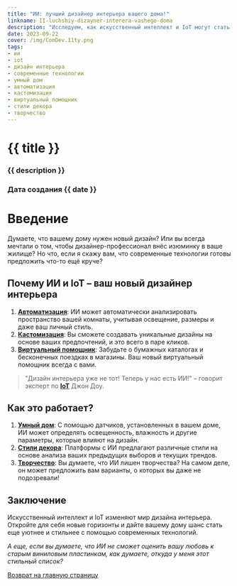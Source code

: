 ```yaml
---
title: "ИИ: лучший дизайнер интерьера вашего дома!"
linkname: II-luchshiy-dizayner-interera-vashego-doma
description: "Исследуем, как искусственный интеллект и IoT могут стать вашими лучшими помощниками в дизайне интерьера."
date: 2023-09-22
cover: /img/ComDev.11ty.png
tags: 
- ии
- iot
- дизайн интерьера
- современные технологии
- умный дом
- автоматизация
- кастомизация
- виртуальный помощник
- стили декора
- творчество
---
```


# {{ title }}
### {{ description }}
### Дата создания {{ date }}

# Введение
Думаете, что вашему дому нужен новый дизайн? Или вы всегда мечтали о том, чтобы дизайнер-профессионал внёс изюминку в ваше жилище? Но что, если я скажу вам, что современные технологии готовы предложить что-то ещё круче?

## Почему ИИ и IoT – ваш новый дизайнер интерьера

1. **[Автоматизация](/)**: ИИ может автоматически анализировать пространство вашей комнаты, учитывая освещение, размеры и даже ваш личный стиль.
2. **[Кастомизация](/)**: Вы сможете создавать уникальные дизайны на основе ваших предпочтений, и это всего в паре кликов.
3. **[Виртуальный помощник](/)**: Забудьте о бумажных каталогах и бесконечных поездках в магазины. Ваш новый виртуальный помощник всегда с вами.

> "Дизайн интерьера уже не тот! Теперь у нас есть ИИ!" – говорит эксперт по **[IoT](/)** Джон Доу.

## Как это работает?

1. **[Умный дом](/)**: С помощью датчиков, установленных в вашем доме, ИИ может определять освещенность, влажность и другие параметры, которые влияют на дизайн.
2. **[Стили декора](/)**: Платформы с ИИ предлагают различные стили на основе анализа ваших предыдущих выборов и текущих трендов.
3. **[Творчество](/)**: Вы думаете, что ИИ лишен творчества? На самом деле, он может предложить вам варианты, о которых вы даже не подозревали!

## Заключение
Искусственный интеллект и IoT изменяют мир дизайна интерьера. Откройте для себя новые горизонты и дайте вашему дому шанс стать еще уютнее и стильнее с помощью современных технологий.

_А еще, если вы думаете, что ИИ не сможет оценить вашу любовь к старым виниловым пластинкам, как думаете, откуда у меня этот стильный список?_

[Возврат на главную страницу](/)